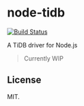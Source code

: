 # node-tidb

[![Build Status](https://travis-ci.com/g1eny0ung/node-tidb.svg?branch=master)](https://travis-ci.com/g1eny0ung/node-tidb)

A TiDB driver for Node.js

> Currently WIP

## License

MIT.
